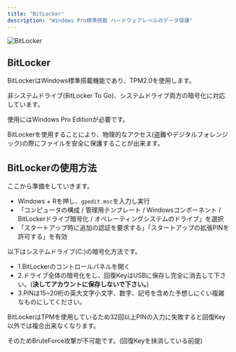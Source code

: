 ```yaml
---
title: "BitLocker"
description: "Windows Pro標準搭載 ハードウェアレベルのデータ保護"
---
```


![BitLocker](https://external-content.duckduckgo.com/iu/?u=https%3A%2F%2Ftse3.mm.bing.net%2Fth%3Fid%3DOIP.5Nkh1FV3ON1QAiyp8gSBdgHaEK%26pid%3DApi&f=1&ipt=b0d2c830da9da8c8c20be5cb1aae3493f48f943cc5d025dcbc60f65f0b59eccf&ipo=images)
## BitLocker

BitLockerはWindows標準搭載機能であり、TPM2.0を使用します。

非システムドライブ(BitLocker To Go)、システムドライブ両方の暗号化に対応しています。

使用にはWindows Pro Editionが必要です。

BitLockerを使用することにより、物理的なアクセス(盗難やデジタルフォレンジック)の際にファイルを安全に保護することが出来ます。

## BitLockerの使用方法

ここから準備をしていきます。

- Windows + Rを押し、`gpedit.msc`を入力し実行
- 「コンピュータの構成 / 管理用テンプレート / Windowsコンポーネント / BitLockerドライブ暗号化 / オペレーティングシステムのドライブ」を選択
- 「スタートアップ時に追加の認証を要求する」「スタートアップの拡張PINを許可する」を有効

以下はシステムドライブ(C:)の暗号化方法です。

- 1.BitLockerのコントロールパネルを開く
- 2.ドライブ全体の暗号化をし、回復KeyはUSBに保存し完全に消去して下さい。(**決してアカウントに保存しないで下さい。**)
- 3.PINは15~20桁の英大文字小文字、数字、記号を含めた予想しにくい複雑なものにしてください。

BitLockerはTPMを使用しているため32回以上PINの入力に失敗すると回復Key以外では複合出来なくなります。

そのためBruteForce攻撃が不可能です。(回復Keyを抹消している前提)


